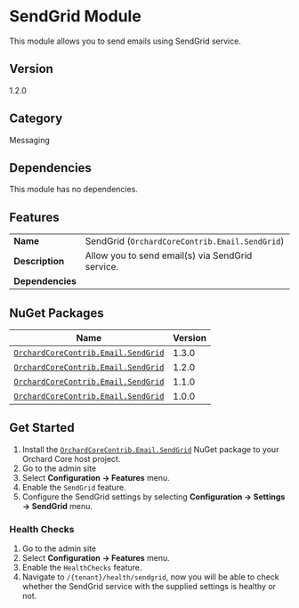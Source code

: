 # SendGrid Module

This module allows you to send emails using SendGrid service.

## Version

1.2.0

## Category

Messaging

## Dependencies

This module has no dependencies.

## Features

| | |
| --- | --- |
| **Name** | SendGrid (`OrchardCoreContrib.Email.SendGrid`) |
| **Description** | Allow you to send email(s) via SendGrid service. |
| **Dependencies** | |

## NuGet Packages

| Name | Version |
| --- | --- |
| [`OrchardCoreContrib.Email.SendGrid`](https://www.nuget.org/packages/OrchardCoreContrib.Email.SendGrid/1.3.0) | 1.3.0 |
| [`OrchardCoreContrib.Email.SendGrid`](https://www.nuget.org/packages/OrchardCoreContrib.Email.SendGrid/1.2.0) | 1.2.0 |
| [`OrchardCoreContrib.Email.SendGrid`](https://www.nuget.org/packages/OrchardCoreContrib.Email.SendGrid/1.1.0) | 1.1.0 |
| [`OrchardCoreContrib.Email.SendGrid`](https://www.nuget.org/packages/OrchardCoreContrib.Email.SendGrid/1.0.0) | 1.0.0 |

## Get Started

1. Install the [`OrchardCoreContrib.Email.SendGrid`](https://www.nuget.org/packages/OrchardCoreContrib.Email.SendGrid/) NuGet package to your Orchard Core host project.
2. Go to the admin site
3. Select **Configuration -> Features** menu.
4. Enable the `SendGrid` feature.
5. Configure the SendGrid settings by selecting **Configuration -> Settings -> SendGrid** menu.

### Health Checks

1. Go to the admin site
2. Select **Configuration -> Features** menu.
3. Enable the `HealthChecks` feature.
4. Navigate to `/{tenant}/health/sendgrid`, now you will be able to check whether the SendGrid service with the supplied settings is healthy or not.
